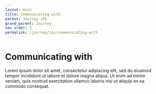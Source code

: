 ```yaml
---
layout: main
title: Communicating with
parent: Journey iOS
grand_parent: Journey
nav_order: 3
permalink: /journey/ios/communicating-with
---
```


# Communicating with

Lorem ipsum dolor sit amet, consectetur adipiscing elit, sed do eiusmod tempor incididunt ut labore et dolore magna aliqua. Ut enim ad minim veniam, quis nostrud exercitation ullamco laboris nisi ut aliquip ex ea commodo consequat.